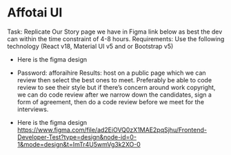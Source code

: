 # Affotai UI

Task: Replicate Our Story page we have in Figma link below as best the dev can within the time constraint of 4-8 hours.
Requirements: Use the following technology (React v18, Material UI v5 and or Bootstrap v5)

- Here is the figma design
- Password: afforaihire
  Results: host on a public page which we can review then select the best ones to meet. Preferably be able to code review to see their style but if there’s concern around work copyright, we can do code review after we narrow down the candidates, sign a form of agreement, then do a code review before we meet for the interviews.

- Here is the figma design
  https://www.figma.com/file/ad2EiOVQ0zX1MAE2pqSjhu/Frontend-Developer-Test?type=design&node-id=0-1&mode=design&t=ImTr4U5wmVg3k2XO-0
